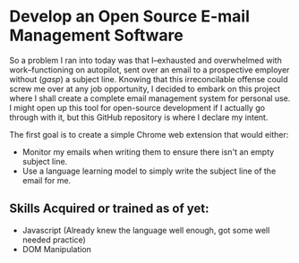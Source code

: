 # Develop an Open Source E-mail Management Software

So a problem I ran into today was that I–exhausted and overwhelmed with work–functioning on autopilot, sent over an email to a prospective employer without (*gasp*) a subject line. Knowing that this irreconcilable offense could screw me over at any job opportunity, I decided to embark on this project where I shall create a complete email management system for personal use. I might open up this tool for open-source development if I actually go through with it, but this GitHub repository is where I declare my intent.

The first goal is to create a simple Chrome web extension that would either:
- Monitor my emails when writing them to ensure there isn't an empty subject line.
- Use a language learning model to simply write the subject line of the email for me.




## Skills Acquired or trained as of yet:
- Javascript (Already knew the language well enough, got some well needed practice)
- DOM Manipulation

